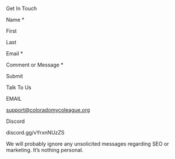 Get In Touch

Name *

First

Last

Email *

Comment or Message *

Submit

Talk To Us

EMAIL

support@coloradomycoleague.org

Discord

discord.gg/vYrxnNUzZS

We will probably ignore any unsolicited messages regarding SEO or marketing. It’s nothing personal.